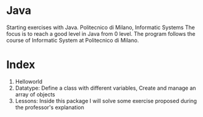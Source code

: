 # Java
Starting exercises with Java. Politecnico di Milano, Informatic Systems
The focus is to reach a good level in Java from 0 level. The program follows the course of Informatic System at Politecnico di Milano.

# Index
  1. Helloworld
  2. Datatype: Define a class with different variables, Create and manage an array of objects
  3. Lessons: Inside this package I will solve some exercise proposed during the professor's explanation
